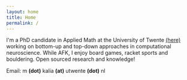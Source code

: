 ```yaml
---
layout: home
title: Home
permalink: /
---
```

I'm a PhD candidate in Applied Math at the University of Twente [(here)](https://www.utwente.nl/en/eemcs/sacs/research/projects/projectpage-Kalia/#description) working on bottom-up and top-down approaches in computational neuroscience. While AFK, I enjoy board games, racket sports and bouldering. Open sourced research and knowledge!

Email: m **(dot)** kalia **(at)** utwente **(dot)** nl
